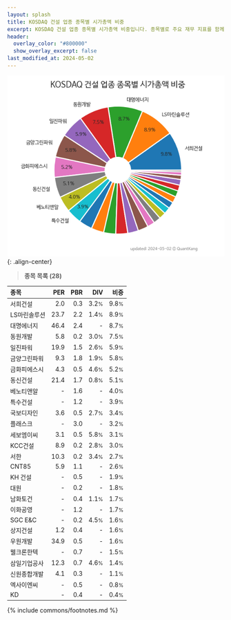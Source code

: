 ```yaml
---
layout: splash
title: KOSDAQ 건설 업종 종목별 시가총액 비중
excerpt: KOSDAQ 건설 업종 종목별 시가총액 비중입니다. 종목별로 주요 재무 지표를 함께 표시합니다.
header:
  overlay_color: "#800000"
  show_overlay_excerpt: false
last_modified_at: 2024-05-02
---
```



![KOSDAQ 건설 업종 종목별 시가총액 비중](/stats/sector/images/kosdaq_업종_건설_종목.png){: .align-center}


> **종목 목록 (28)**<a id="list"></a>

| **종목** | **PER** | **PBR** | **DIV** | **비중** |
| :------- | ------: | ------: | ------: | -------: |
| 서희건설 | 2.0 | 0.3 | 3.2<small>%</small> | 9.8<small>%</small> |
| LS마린솔루션 | 23.7 | 2.2 | 1.4<small>%</small> | 8.9<small>%</small> |
| 대명에너지 | 46.4 | 2.4 | - | 8.7<small>%</small> |
| 동원개발 | 5.8 | 0.2 | 3.0<small>%</small> | 7.5<small>%</small> |
| 일진파워 | 19.9 | 1.5 | 2.6<small>%</small> | 5.9<small>%</small> |
| 금양그린파워 | 9.3 | 1.8 | 1.9<small>%</small> | 5.8<small>%</small> |
| 금화피에스시 | 4.3 | 0.5 | 4.6<small>%</small> | 5.2<small>%</small> |
| 동신건설 | 21.4 | 1.7 | 0.8<small>%</small> | 5.1<small>%</small> |
| 베노티앤알 | - | 1.6 | - | 4.0<small>%</small> |
| 특수건설 | - | 1.2 | - | 3.9<small>%</small> |
| 국보디자인 | 3.6 | 0.5 | 2.7<small>%</small> | 3.4<small>%</small> |
| 플래스크 | - | 3.0 | - | 3.2<small>%</small> |
| 세보엠이씨 | 3.1 | 0.5 | 5.8<small>%</small> | 3.1<small>%</small> |
| KCC건설 | 8.9 | 0.2 | 2.8<small>%</small> | 3.0<small>%</small> |
| 서한 | 10.3 | 0.2 | 3.4<small>%</small> | 2.7<small>%</small> |
| CNT85 | 5.9 | 1.1 | - | 2.6<small>%</small> |
| KH 건설 | - | 0.5 | - | 1.9<small>%</small> |
| 대원 | - | 0.2 | - | 1.8<small>%</small> |
| 남화토건 | - | 0.4 | 1.1<small>%</small> | 1.7<small>%</small> |
| 이화공영 | - | 1.2 | - | 1.7<small>%</small> |
| SGC E&C | - | 0.2 | 4.5<small>%</small> | 1.6<small>%</small> |
| 상지건설 | 1.2 | 0.4 | - | 1.6<small>%</small> |
| 우원개발 | 34.9 | 0.5 | - | 1.6<small>%</small> |
| 웰크론한텍 | - | 0.7 | - | 1.5<small>%</small> |
| 삼일기업공사 | 12.3 | 0.7 | 4.6<small>%</small> | 1.4<small>%</small> |
| 신원종합개발 | 4.1 | 0.3 | - | 1.1<small>%</small> |
| 엑사이엔씨 | - | 0.5 | - | 0.8<small>%</small> |
| KD | - | 0.4 | - | 0.4<small>%</small> |

{% include commons/footnotes.md %}
